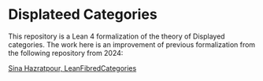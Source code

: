 
# Displateed Categories

This repository is a Lean 4 formalization of the theory of Displayed categories. The work here is an improvement of previous formalization from the following repository from 2024: 

[Sina Hazratpour, LeanFibredCategories](https://github.com/sinhp/LeanFibredCategories/tree/master)


